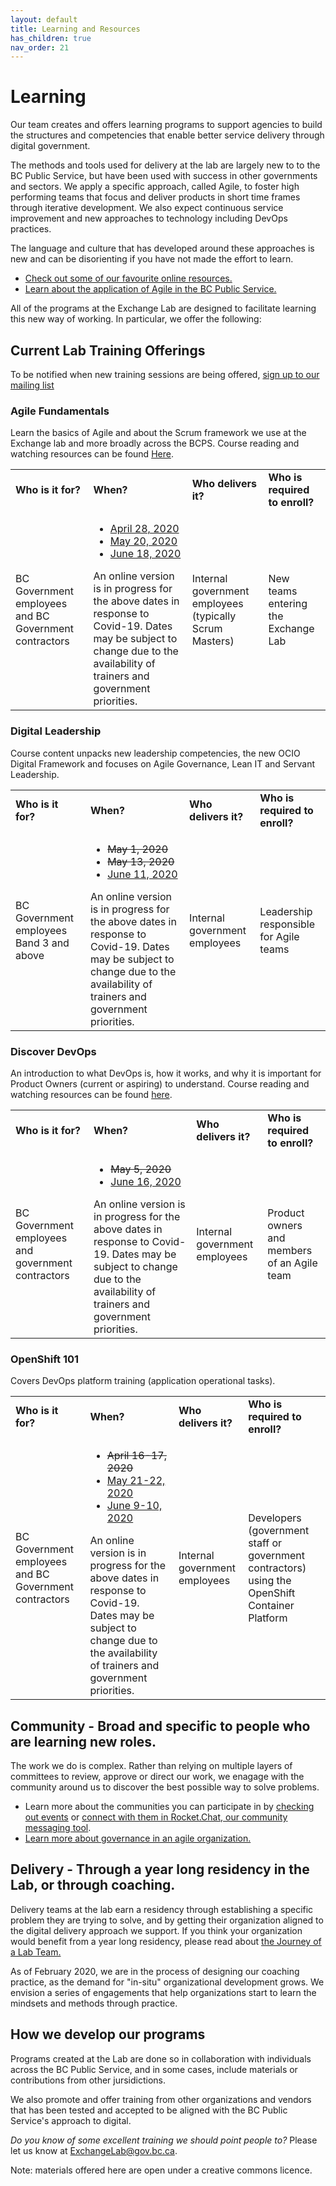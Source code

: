```yaml
---
layout: default
title: Learning and Resources
has_children: true
nav_order: 21
---
```

<style>
table th:first-of-type {
    width: 30%;
}
table th:nth-of-type(2) {
    width: 10%;
}
table th:nth-of-type(3) {
    width: 30%;
}
table th:nth-of-type(4) {
    width: 30%;
}
</style>

# Learning

Our team creates and offers learning programs to support agencies to build the structures and competencies that enable better service delivery through digital government. 

The methods and tools used for delivery at the lab are largely new to to the BC Public Service, but have been used with success in other governments and sectors. We apply a specific approach, called Agile, to foster high performing teams that focus and deliver products in short time frames through iterative development. We also expect continuous service improvement and new approaches to technology including DevOps practices.

The language and culture that has developed around these approaches is new and can be disorienting if you have not made the effort to learn.
* [Check out some of our favourite online resources.](https://bcgov.github.io/ExchangeLabOps/Lab-Learning-Programs/Learning-Links.html)
* [Learn about the application of Agile in the BC Public Service.](https://bcgov.github.io/ExchangeLabOps/Agile-in-the-BCPS/readme.html)

All of the programs at the Exchange Lab are designed to facilitate learning this new way of working. In particular, we offer the following:

## Current Lab Training Offerings

To be notified when new training sessions are being offered, [sign up to our mailing list](https://eepurl.com/gCpvVP "BCDevExchange Mailing List Sign Up")

### Agile Fundamentals

Learn the basics of Agile and about the Scrum framework we use at the Exchange lab and more broadly across the BCPS. 
Course reading and watching resources can be found [Here](https://trello.com/b/1Zc2yCGO/exchange-lab-reading-watching-list "Resources for Agile (Trello Board)").

<table>
    <tbody>
        <tr>
            <td><b>Who is it for?</b></td>
            <td><b>When?</b></td>
            <td><b>Who delivers it?</b></td>
            <td><b>Who is required to enroll?</b></td>
        </tr>
        <tr>
            <td>BC Government employees and BC Government contractors</td>
            <td>
                <ul>
                    <li><a href="https://www.eventbrite.ca/e/agile-fundamentals-tickets-85580350131" target="_blank">April 28, 2020</a></li>
                    <li><a href="https://www.eventbrite.ca/e/agile-fundamentals-tickets-85580350131" target="_blank">May 20, 2020</a></li>
                    <li><a href="https://www.eventbrite.ca/e/agile-fundamentals-tickets-85580350131" target="_blank">June 18, 2020</a></li>
                </ul>
                An online version is in progress for the above dates in response to Covid-19. Dates may be subject to change due to the availability of trainers and government priorities.
            </td>
            <td>Internal government employees (typically Scrum Masters)</td>
            <td>New teams entering the Exchange Lab</td>
        </tr>
    </tbody>
</table>

### Digital Leadership

Course content unpacks new leadership competencies, the new OCIO Digital Framework and focuses on Agile Governance, Lean IT and Servant Leadership.

<table>
    <tbody>
        <tr>
            <td><b>Who is it for?</b></td>
            <td><b>When?</b></td>
            <td><b>Who delivers it?</b></td>
            <td><b>Who is required to enroll?</b></td>
        </tr>
        <tr>
            <td>BC Government employees Band 3 and above</td>
            <td>
                <ul>
                    <li><strike>May 1, 2020</strike></li>
                    <li><strike>May 13, 2020</strike></li>
                    <li><a href="https://www.eventbrite.ca/e/digital-leadership-registration-85577198705" target="_blank">June 11, 2020</a></li>
                </ul>
                An online version is in progress for the above dates in response to Covid-19. Dates may be subject to change due to the availability of trainers and government priorities.
            </td>
            <td>Internal government employees</td>
            <td>Leadership responsible for Agile teams</td>
        </tr>
    </tbody>
</table>

### Discover DevOps

An introduction to what DevOps is, how it works, and why it is important for Product Owners (current or aspiring) to understand.
Course reading and watching resources can be found [here](https://trello.com/b/FYLrFxWQ/discover-devops "Resources for Discover DevOps (Trello Board)").

<table>
    <tbody>
        <tr>
            <td><b>Who is it for?</b></td>
            <td><b>When?</b></td>
            <td><b>Who delivers it?</b></td>
            <td><b>Who is required to enroll?</b></td>
        </tr>
        <tr>
            <td>BC Government employees and government contractors</td>
            <td>
                <ul>
                    <li><strike>May 5, 2020</strike></li>
                    <li><a href="https://www.eventbrite.ca/e/discover-devops-tickets-82642392621" target="_blank">June 16, 2020</a></li>
                </ul>
                An online version is in progress for the above dates in response to Covid-19. Dates may be subject to change due to the availability of trainers and government priorities.
            </td>
            <td>Internal government employees</td>
            <td>Product owners and members of an Agile team</td>
        </tr>
    </tbody>
</table>

### OpenShift 101

Covers DevOps platform training (application operational tasks).

<table>
    <tbody>
        <tr>
            <td><b>Who is it for?</b></td>
            <td><b>When?</b></td>
            <td><b>Who delivers it?</b></td>
            <td><b>Who is required to enroll?</b></td>
        </tr>
        <tr>
            <td>BC Government employees and BC Government contractors</td>
            <td>
                <ul>
                    <li><strike>April 16-17, 2020</strike></li>
                    <li><a href="https://www.eventbrite.ca/e/openshift-101-tickets-85533754763" target="_blank">May 21-22, 2020</a></li>
                    <li><a href="https://www.eventbrite.ca/e/openshift-101-tickets-85533754763" target="_blank">June 9-10, 2020</a></li>
                </ul>
                An online version is in progress for the above dates in response to Covid-19. Dates may be subject to change due to the availability of trainers and government priorities.
            </td>
            <td>Internal government employees</td>
            <td>Developers (government staff or government contractors) using the OpenShift Container Platform</td>
        </tr>
    </tbody>
</table>

## Community - Broad and specific to people who are learning new roles.

The work we do is complex. Rather than relying on multiple layers of committees to review, approve or direct our work, we enagage with the community around us to discover the best possible way to solve problems. 
* Learn more about the communities you can participate in by [checking out events](https://developer.gov.bc.ca/events) or [connect with them in Rocket.Chat, our community messaging tool](https://developer.gov.bc.ca/Steps-to-join-Pathfinder-Rocket.Chat).
* [Learn more about governance in an agile organization.](https://bcgov.github.io/ExchangeLabOps/Agile-in-the-BCPS/governance/README.html)

## Delivery - Through a year long residency in the Lab, or through coaching.

Delivery teams at the lab earn a residency through establishing a specific problem they are trying to solve, and by getting their organization aligned to the digital delivery approach we support. If you think your organization would benefit from a year long residency, please read about [the Journey of a Lab Team.](https://bcgov.github.io/ExchangeLabOps/Journey_of_a_team/Journey.html)

As of February 2020, we are in the process of designing our coaching practice, as the demand for "in-situ" organizational development grows. We envision a series of engagements that help organizations start to learn the mindsets and methods through practice.

## How we develop our programs

Programs created at the Lab are done so in collaboration with individuals across the BC Public Service, and in some cases, include  materials or contributions from other jursidictions.

We also promote and offer training from other organizations and vendors that has been tested and accepted to be aligned with the BC Public Service's approach to digital.

*Do you know of some excellent training we should point people to?* Please let us know at [ExchangeLab@gov.bc.ca](mailto:exchangelab@gov.bc.ca "Email ExchangeLab@gov.bc.ca").

Note: materials offered here are open under a creative commons licence. 
